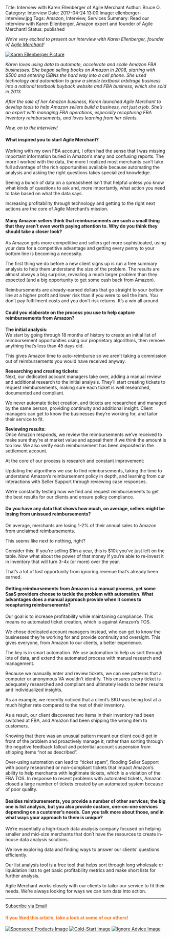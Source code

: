 Title: Interview with Karen Ellenberger of Agile Merchant
Author: Bruce O.
Category: Interview
Date: 2017-04-24 13:00
Image: ellenberger-interview.jpg
Tags: Amazon, Interview, Services
Summary: Read our interview with Karen Ellenberger, Amazon expert and founder of Agile Merchant!
Status: published

*We’re very excited to present our interview with Karen Ellenberger, founder of [Agile Merchant](https://agilemerchant.com/)!*

<a href="https://agilemerchant.com/" target="_blank">![Karen Ellenberger Picture](/images/blog/2017/04/karen-ellenberger-pic.jpg)</a>

*Karen loves using data to automate, accelerate and scale Amazon FBA businesses. She began selling books on Amazon in 2008, starting with $500 and entering ISBNs the hard way into a cell phone. She used technology and automation to grow a simple textbook arbitrage business into a national textbook buyback website and FBA business, which she sold in 2013.*

*After the sale of her Amazon business, Karen launched Agile Merchant to develop tools to help Amazon sellers build a business, not just a job. She’s an expert with managing FBA operations, especially recapturing FBA inventory reimbursements, and loves learning from her clients.*

*Now, on to the interview!*

#### What inspired you to start Agile Merchant?

Working with my own FBA account, I often had the sense that I was missing important information buried in Amazon’s many and confusing reports. The more I worked with the data, the more I realized most merchants can’t take full advantage of the rich opportunities available because automating the analysis and asking the right questions takes specialized knowledge. 

Seeing a bunch of data on a spreadsheet isn’t that helpful unless you know what kinds of questions to ask and, more importantly, what action you need to take based on what the data says.

Increasing profitability through technology and getting to the right next actions are the core of Agile Merchant’s mission.

#### Many Amazon sellers think that reimbursements are such a small thing that they aren’t even worth paying attention to. Why do you think they should take a closer look?

As Amazon gets more competitive and sellers get more sophisticated, using your data for a competitive advantage and getting every penny to your bottom line is becoming a necessity.

The first thing we do before a new client signs up is run a free summary analysis to help them understand the size of the problem. The results are almost always a big surprise, revealing a much larger problem than they expected (and a big opportunity to get some cash back from Amazon). 

Reimbursements are already-earned dollars that go straight to your bottom line at a higher profit and lower risk than if you were to sell the item. You don’t pay fulfillment costs and you don’t risk returns. It’s a win all around.

#### Could you elaborate on the process you use to help capture reimbursements from Amazon?

**The initial analysis:**  
We start by going through 18 months of history to create an initial list of reimbursement opportunities using our proprietary algorithms, then remove anything that’s less than 45 days old. 

This gives Amazon time to auto-reimburse so we aren’t taking a commission out of reimbursements you would have received anyway. 

**Researching and creating tickets:**  
Next, our dedicated account managers take over, adding a manual review and additional research to the initial analysis.  They’ll start creating tickets to request reimbursements, making sure each ticket is well researched, documented and compliant. 

We never automate ticket creation, and tickets are researched and managed by the same person, providing continuity and additional insight. Client managers can get to know the businesses they’re working for, and tailor their service to fit.

**Reviewing results:**  
Once Amazon responds, we review the reimbursements we’ve received to make sure they’re at market value and appeal them if we think the amount is too low. We also verify each reimbursement has been deposited in the settlement account.

At the core of our process is research and constant improvement: 

Updating the algorithms we use to find reimbursements, taking the time to understand Amazon’s reimbursement policy in depth, and learning from our interactions with Seller Support through reviewing case responses. 

We’re constantly testing how we find and request reimbursements to get the best results for our clients and ensure policy compliance.

#### Do you have any data that shows how much, on average, sellers might be losing from unissued reimbursements?

On average, merchants are losing 1-2% of their annual sales to Amazon from unclaimed reimbursements. 

This seems like next to nothing, right?

Consider this: If you’re selling $1m a year, this is $10k you’ve just left on the table. Now what about the power of that money if you’re able to re-invest it in inventory that will turn 3-4x (or more) over the year. 

That’s a lot of lost opportunity from ignoring revenue that’s already been earned.

#### Getting reimbursements from Amazon is a manual process, yet some SaaS providers choose to tackle the problem with automation. What advantages does a manual approach provide when it comes to recapturing reimbursements?

Our goal is to increase profitability while maintaining compliance. This means no automated ticket creation, which is against Amazon’s TOS. 

We chose dedicated account managers instead, who can get to know the businesses they’re working for and provide continuity and oversight. This gives everyone, from Amazon to our clients, a better experience.

The key is in smart automation. We use automation to help us sort through lots of data, and extend the automated process with manual research and management. 

Because we manually enter and review tickets, we can see patterns that a computer or anonymous VA wouldn’t identify. This ensures every ticket is adequately researched and compliant and ultimately leads to better results and individualized insights.

As an example, we recently noticed that a client’s SKU was being lost at a much higher rate compared to the rest of their inventory. 

As a result, our client discovered two items in their inventory had been switched at FBA, and Amazon had been shipping the wrong item to customers. 

Knowing that there was an unusual pattern meant our client could get in front of the problem and proactively manage it, rather than sorting through the negative feedback fallout and potential account suspension from shipping items “not as described”.

Over-using automation can lead to “ticket spam”, flooding Seller Support with poorly researched or non-compliant tickets that impact Amazon’s ability to help merchants with legitimate tickets, which is a violation of the FBA TOS. In response to recent problems with automated tickets, Amazon closed a large number of tickets created by an automated system because of poor quality.

#### Besides reimbursements, you provide a number of other services; the big one is list analysis, but you also provide custom, one-on-one services depending on a customer’s needs. Can you talk more about those, and in what ways your approach to them is unique?

We’re essentially a high-touch data analysis company focused on helping smaller and mid-size merchants that don’t have the resources to create in-house data analysis solutions. 

We love exploring data and finding ways to answer our clients’ questions efficiently.

Our list analysis tool is a free tool that helps sort through long wholesale or liquidation lists to get basic profitability metrics and make short lists for further analysis. 

Agile Merchant works closely with our clients to tailor our service to fit their needs. We’re always looking for ways we can turn data into action.

---

<!--Added this section from Leadboxes-->
<a class="btn btn-primary" href="https://efficientera.leadpages.co/leadbox/121f91a73f72a2%3A12c54680e746dc/5687539843203072/" target="_blank">Subscribe via Email</a><script data-leadbox="121f91a73f72a2:12c54680e746dc" data-url="https://efficientera.leadpages.co/leadbox/121f91a73f72a2%3A12c54680e746dc/5687539843203072/" data-config="%7B%7D" type="text/javascript" src="https://efficientera.leadpages.co/leadbox-1468522675.js"></script>

#### <font color="FF751A">If you liked this article, take a look at some of our others!</font>

<a href="https://efficientera.com/blog/2016/08/3-tips-for-optimizing-your-amazon-sponsored-products.html">![Sponsored Products Image](/images/blog/related/sponsored-products_small.jpg)</a>
<a href="https://efficientera.com/blog/2016/12/4-strategies-to-address-the-cold-start-problem.html">![Cold-Start Image](/images/blog/related/address-cold-start_small.jpg)</a>
<a href="https://efficientera.com/blog/2016/08/5-kinds-of-amazon-advice-you-should-ignore.html">![Ignore Advice Image](/images/blog/related/amazon-advice-guest-image_small.jpg)</a>